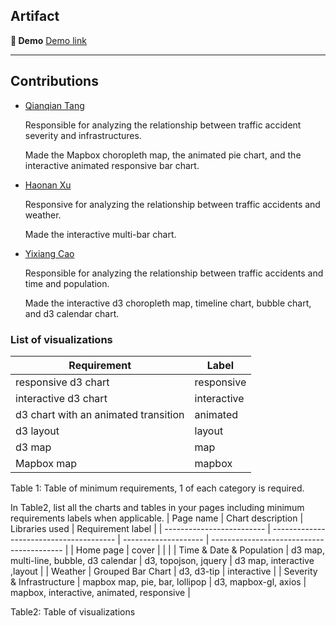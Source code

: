 ## Artifact

__🚢  Demo__ [Demo link](http://pdms.usc.edu/dsci-554-projects/project-survivors/)

---

## Contributions

- [Qianqian Tang](mailto:tangq@usc.edu) 
  
  Responsible for analyzing the relationship between traffic accident severity and infrastructures.
  
  Made the Mapbox choropleth map, the animated pie chart, and the interactive animated responsive bar chart.
- [Haonan Xu](mailto:haonanxu@usc.edu)
  
  Responsive for analyzing the relationship between traffic accidents and weather.
  
  Made the interactive multi-bar chart. 
- [Yixiang Cao](mailto:yixiangc@usc.edu) 
  
  Responsible for analyzing the relationship between traffic accidents and time and population.
  
  Made the interactive d3 choropleth map, timeline chart, bubble chart, and d3 calendar chart.

### List of visualizations
| Requirement                            | Label        |
| -------------------------------------- | ------------ |
| responsive d3 chart                    | responsive   |
| interactive d3 chart                   | interactive  |
| d3 chart with an animated transition   | animated     |
| d3 layout                              | layout       |
| d3 map                                 | map          |
| Mapbox map                             | mapbox       |
  
  Table 1: Table of minimum requirements, 1 of each category is required.
  
  In Table2, list all the charts and tables in your pages including minimum requirements labels when applicable.
| Page name                 | Chart description                       | Libraries used       | Requirement label                         |
| ------------------------- | --------------------------------------- | -------------------- | ----------------------------------------- |
| Home page                 | cover                                   |                      |                                           |
| Time & Date & Population  | d3 map, multi-line, bubble, d3 calendar | d3, topojson, jquery | d3 map, interactive ,layout               |
| Weather                   | Grouped Bar Chart                       | d3, d3-tip           | interactive                               |
| Severity & Infrastructure | mapbox map, pie, bar, lollipop          | d3, mapbox-gl, axios | mapbox, interactive, animated, responsive |
  
  Table2: Table of visualizations